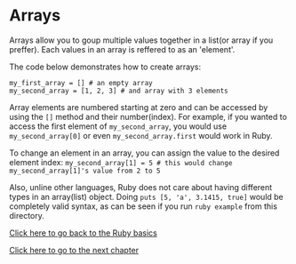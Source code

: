 # Arrays

Arrays allow you to goup multiple values together in a list(or array if you preffer).
Each values in an array is reffered to as an 'element'.

The code below demonstrates how to create arrays:
```
my_first_array = [] # an empty array
my_second_array = [1, 2, 3] # and array with 3 elements
```

Array elements are numbered starting at zero and can be accessed by using the `[]` method and their number(index).
For example, if you wanted to access the first element of `my_second_array`, you would use `my_second_array[0]` or even `my_second_array.first` would work in Ruby.

To change an element in an array, you can assign the value to the desired element index:
`my_second_array[1] = 5 # this would change my_second_array[1]'s value from 2 to 5`

Also, unline other languages, Ruby does not care about having different types in an array(list) object.
Doing `puts [5, 'a', 3.1415, true]` would be completely valid syntax, as can be seen if you run `ruby example` from this directory.

[Click here to go back to the Ruby basics](../)

[Click here to go to the next chapter](../hashes_and_symbols/)
